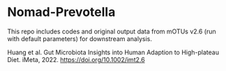# Nomad-Prevotella

This repo includes codes and original output data from mOTUs v2.6 (run with default parameters) for downstream analysis.

Huang et al. Gut Microbiota Insights into Human Adaption to High-plateau Diet. iMeta, 2022.
https://doi.org/10.1002/imt2.6
